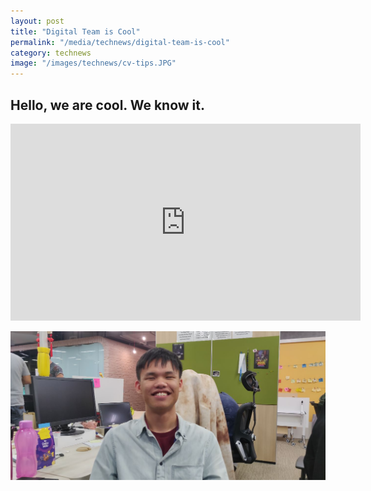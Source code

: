 ```yaml
---
layout: post
title: "Digital Team is Cool"
permalink: "/media/technews/digital-team-is-cool"
category: technews
image: "/images/technews/cv-tips.JPG"
---
```


Hello, we are cool. We know it.
---

<div class="bp-youtube">
  <iframe width="560" height="315" src="https://www.youtube.com/embed/Vt_23ngom0U?controls=0" frameborder="0" allow="accelerometer; autoplay; encrypted-media; gyroscope; picture-in-picture" allowfullscreen></iframe>
</div>


![This is Dickson and he is a cool guy](/images/technews/Dickson-TechNews-Accessibility.jpg)
